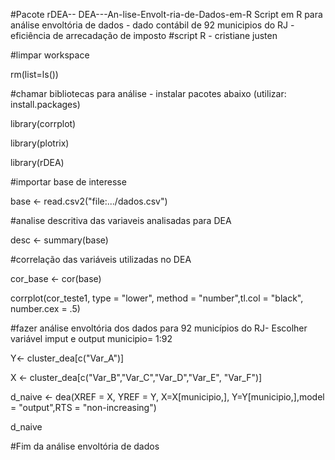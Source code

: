#Pacote rDEA-- DEA---An-lise-Envolt-ria-de-Dados-em-R
Script em R para análise envoltória de dados - dado contábil de 92 municipios do RJ - eficiência de arrecadação de imposto
#script R - cristiane justen 

#limpar workspace

rm(list=ls())

#chamar bibliotecas para análise - instalar pacotes abaixo (utilizar: install.packages)

library(corrplot)

library(plotrix)

library(rDEA)

#importar base de interesse

base <- read.csv2("file:.../dados.csv")

#analise descritiva das variaveis analisadas para DEA

desc <- summary(base)

#correlação das variáveis utilizadas no DEA

cor_base <- cor(base)

corrplot(cor_teste1, type = "lower", method = "number",tl.col = "black", number.cex = .5)

#fazer análise envoltória dos dados para 92 municípios do RJ- Escolher variável imput e output
municipio= 1:92

Y<- cluster_dea[c("Var_A")]

X <- cluster_dea[c("Var_B","Var_C","Var_D","Var_E", "Var_F")]

d_naive <- dea(XREF = X, YREF = Y, X=X[municipio,], Y=Y[municipio,],model = "output",RTS = "non-increasing")

d_naive

#Fim da análise envoltória de dados
